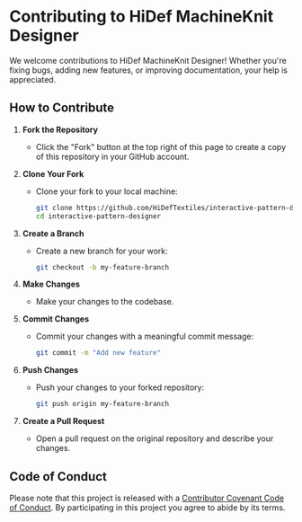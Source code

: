 # Contributing to HiDef MachineKnit Designer

We welcome contributions to HiDef MachineKnit Designer! Whether you're fixing bugs, adding new features, or improving documentation, your help is appreciated.

## How to Contribute

1. **Fork the Repository**
    - Click the "Fork" button at the top right of this page to create a copy of this repository in your GitHub account.

2. **Clone Your Fork**
    - Clone your fork to your local machine:
      ```sh
      git clone https://github.com/HiDefTextiles/interactive-pattern-designer.git
      cd interactive-pattern-designer
      ```

3. **Create a Branch**
    - Create a new branch for your work:
      ```sh
      git checkout -b my-feature-branch
      ```

4. **Make Changes**
    - Make your changes to the codebase.

5. **Commit Changes**
    - Commit your changes with a meaningful commit message:
      ```sh
      git commit -m "Add new feature"
      ```

6. **Push Changes**
    - Push your changes to your forked repository:
      ```sh
      git push origin my-feature-branch
      ```

7. **Create a Pull Request**
    - Open a pull request on the original repository and describe your changes.

## Code of Conduct

Please note that this project is released with a [Contributor Covenant Code of Conduct](https://www.contributor-covenant.org/version/1/4/code-of-conduct/). By participating in this project you agree to abide by its terms.
